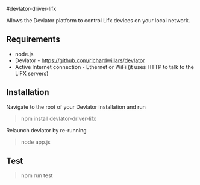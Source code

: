 #devlator-driver-lifx

Allows the Devlator platform to control Lifx devices on your local network.


## Requirements
- node.js
- Devlator - https://github.com/richardwillars/devlator
- Active Internet connection - Ethernet or WiFi (it uses HTTP to talk to the LIFX servers)

## Installation
Navigate to the root of your Devlator installation and run
> npm install devlator-driver-lifx

Relaunch devlator by re-running
> node app.js


## Test
> npm run test
